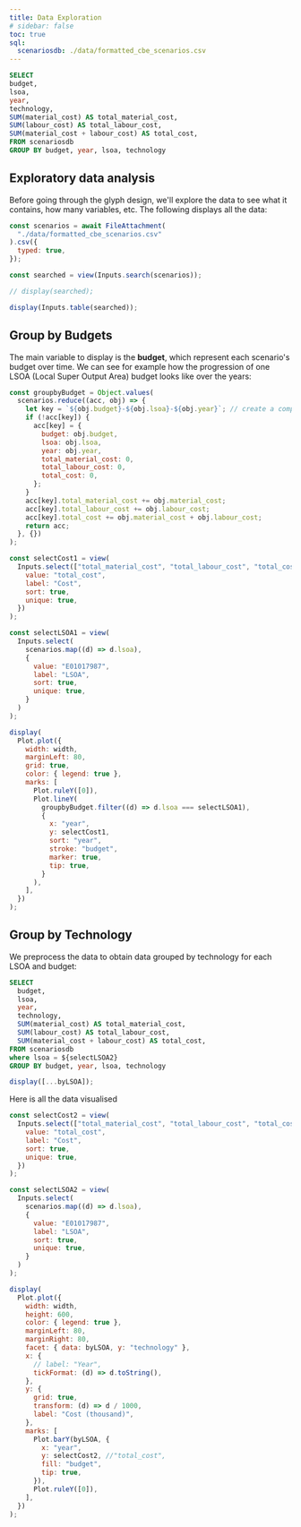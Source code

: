 ```yaml
---
title: Data Exploration
# sidebar: false
toc: true
sql:
  scenariosdb: ./data/formatted_cbe_scenarios.csv
---
```


```sql id=alldata
SELECT
budget,
lsoa,
year,
technology,
SUM(material_cost) AS total_material_cost,
SUM(labour_cost) AS total_labour_cost,
SUM(material_cost + labour_cost) AS total_cost,
FROM scenariosdb
GROUP BY budget, year, lsoa, technology
```

<!-- # Data Exploration -->

## Exploratory data analysis

Before going through the glyph design, we'll explore the data to see what it contains, how many variables, etc.
The following displays all the data:

```js
const scenarios = await FileAttachment(
  "./data/formatted_cbe_scenarios.csv"
).csv({
  typed: true,
});

const searched = view(Inputs.search(scenarios));

// display(searched);
```

```js
display(Inputs.table(searched));
```

## Group by Budgets

The main variable to display is the **budget**, which represent each scenario's budget over time. We can see for example how the progression of one LSOA (Local Super Output Area) budget looks like over the years:

```js
const groupbyBudget = Object.values(
  scenarios.reduce((acc, obj) => {
    let key = `${obj.budget}-${obj.lsoa}-${obj.year}`; // create a composite key
    if (!acc[key]) {
      acc[key] = {
        budget: obj.budget,
        lsoa: obj.lsoa,
        year: obj.year,
        total_material_cost: 0,
        total_labour_cost: 0,
        total_cost: 0,
      };
    }
    acc[key].total_material_cost += obj.material_cost;
    acc[key].total_labour_cost += obj.labour_cost;
    acc[key].total_cost += obj.material_cost + obj.labour_cost;
    return acc;
  }, {})
);
```

```js
const selectCost1 = view(
  Inputs.select(["total_material_cost", "total_labour_cost", "total_cost"], {
    value: "total_cost",
    label: "Cost",
    sort: true,
    unique: true,
  })
);

const selectLSOA1 = view(
  Inputs.select(
    scenarios.map((d) => d.lsoa),
    {
      value: "E01017987",
      label: "LSOA",
      sort: true,
      unique: true,
    }
  )
);
```

```js
display(
  Plot.plot({
    width: width,
    marginLeft: 80,
    grid: true,
    color: { legend: true },
    marks: [
      Plot.ruleY([0]),
      Plot.lineY(
        groupbyBudget.filter((d) => d.lsoa === selectLSOA1),
        {
          x: "year",
          y: selectCost1,
          sort: "year",
          stroke: "budget",
          marker: true,
          tip: true,
        }
      ),
    ],
  })
);
```

## Group by Technology

We preprocess the data to obtain data grouped by technology for each LSOA and budget:

```sql id=byLSOA display
SELECT
  budget,
  lsoa,
  year,
  technology,
  SUM(material_cost) AS total_material_cost,
  SUM(labour_cost) AS total_labour_cost,
  SUM(material_cost + labour_cost) AS total_cost,
FROM scenariosdb
where lsoa = ${selectLSOA2}
GROUP BY budget, year, lsoa, technology
```

```js
display([...byLSOA]);
```

Here is all the data visualised

```js
const selectCost2 = view(
  Inputs.select(["total_material_cost", "total_labour_cost", "total_cost"], {
    value: "total_cost",
    label: "Cost",
    sort: true,
    unique: true,
  })
);

const selectLSOA2 = view(
  Inputs.select(
    scenarios.map((d) => d.lsoa),
    {
      value: "E01017987",
      label: "LSOA",
      sort: true,
      unique: true,
    }
  )
);
```

```js
display(
  Plot.plot({
    width: width,
    height: 600,
    color: { legend: true },
    marginLeft: 80,
    marginRight: 80,
    facet: { data: byLSOA, y: "technology" },
    x: {
      // label: "Year",
      tickFormat: (d) => d.toString(),
    },
    y: {
      grid: true,
      transform: (d) => d / 1000,
      label: "Cost (thousand)",
    },
    marks: [
      Plot.barY(byLSOA, {
        x: "year",
        y: selectCost2, //"total_cost",
        fill: "budget",
        tip: true,
      }),
      Plot.ruleY([0]),
    ],
  })
);
```
